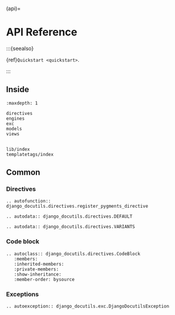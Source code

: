 (api)=

# API Reference

:::{seealso}

{ref}`Quickstart <quickstart>`.

:::

## Inside

```{toctree}
:maxdepth: 1

directives
engines
exc
models
views


lib/index
templatetags/index
```

## Common

### Directives

```{eval-rst}
.. autofunction:: django_docutils.directives.register_pygments_directive
```

```{eval-rst}
.. autodata:: django_docutils.directives.DEFAULT
```

```{eval-rst}
.. autodata:: django_docutils.directives.VARIANTS
```

### Code block

```{eval-rst}
.. autoclass:: django_docutils.directives.CodeBlock
   :members:
   :inherited-members:
   :private-members:
   :show-inheritance:
   :member-order: bysource
```

### Exceptions

```{eval-rst}
.. autoexception:: django_docutils.exc.DjangoDocutilsException
```
